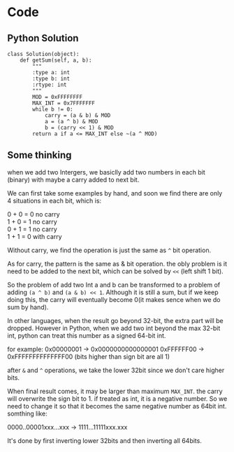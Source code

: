 # Code

## Python Solution
```
class Solution(object):
    def getSum(self, a, b):
        """
        :type a: int
        :type b: int
        :rtype: int
        """
        MOD = 0xFFFFFFFF
        MAX_INT = 0x7FFFFFFF
        while b != 0:
            carry = (a & b) & MOD
            a = (a ^ b) & MOD
            b = (carry << 1) & MOD
        return a if a <= MAX_INT else ~(a ^ MOD)
```

## Some thinking

when we add two Intergers, we basiclly add two numbers in each bit (binary) with maybe a carry added to next bit.

We can first take some examples by hand, and soon we find there are only 4 situations in each bit, which is:

0 + 0 = 0 no carry<br>
1 + 0 = 1 no carry<br>
0 + 1 = 1 no carry<br>
1 + 1 = 0 with carry<br>

Without carry, we find the operation is just the same as `^` bit operation.

As for carry, the pattern is the same as & bit operation. the obly problem is it need to be added to the next bit, which can be solved by `<<` (left shift 1 bit).

So the problem of add two Int a and b can be transformed to a problem of adding `(a ^ b)` and `(a & b) << 1`. Although it is still a sum, but if we keep doing this, the carry will eventually become 0(it makes sence when we do sum by hand).

In other languages, when the result go beyond 32-bit, the extra part will be dropped. However in Python, when we add two int beyond the max 32-bit int, python can treat this number as a signed 64-bit int.

for example:
 0x00000001  -> 0x0000000000000001
 0xFFFFFF00  -> 0xFFFFFFFFFFFFFF00 (bits higher than sign bit are all 1)

after `&` and `^` operations, we take the lower 32bit since we don't care higher bits.

When final result comes, it may be larger than maximum `MAX_INT`. the carry will overwrite the sign bit to 1. if treated as int, it is a negative number. So we need to change it so that it becomes the same negative number as 64bit int.
somthing like:

0000..00001xxx...xxx  ->  1111...11111xxx.xxx

It's done by first inverting lower 32bits and then inverting all 64bits.

